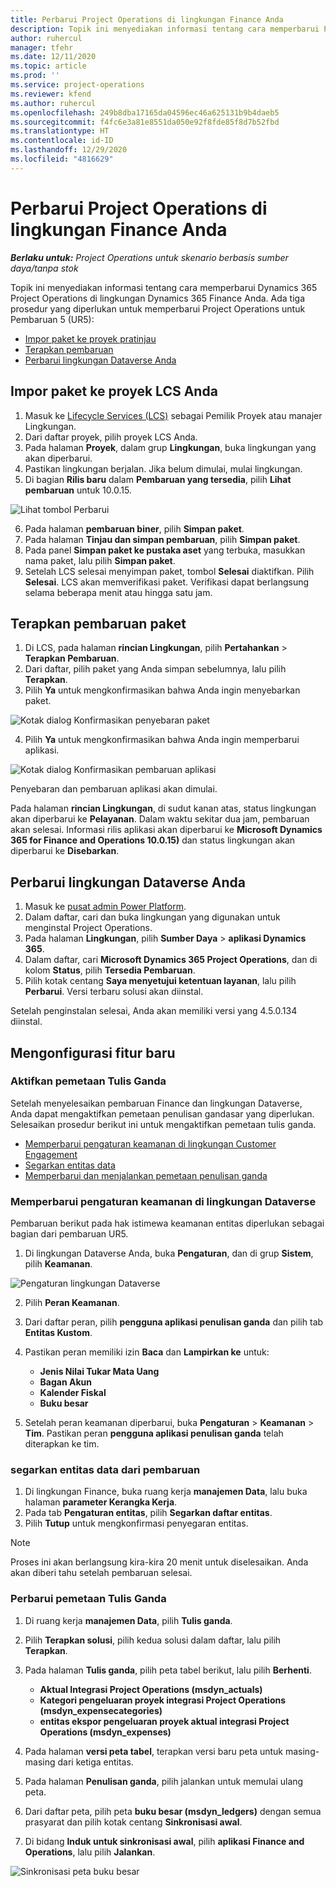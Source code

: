 ```yaml
---
title: Perbarui Project Operations di lingkungan Finance Anda
description: Topik ini menyediakan informasi tentang cara memperbarui Project Operations di lingkungan Dynamics 365 Finance Anda.
author: ruhercul
manager: tfehr
ms.date: 12/11/2020
ms.topic: article
ms.prod: ''
ms.service: project-operations
ms.reviewer: kfend
ms.author: ruhercul
ms.openlocfilehash: 249b8dba17165da04596ec46a625131b9b4daeb5
ms.sourcegitcommit: f4fc6e3a81e8551da050e92f8fde85f8d7b52fbd
ms.translationtype: HT
ms.contentlocale: id-ID
ms.lasthandoff: 12/29/2020
ms.locfileid: "4816629"
---
```

# <a name="update-project-operations-in-your-finance-environment"></a>Perbarui Project Operations di lingkungan Finance Anda

_**Berlaku untuk:** Project Operations untuk skenario berbasis sumber daya/tanpa stok_


Topik ini menyediakan informasi tentang cara memperbarui Dynamics 365 Project Operations di lingkungan Dynamics 365 Finance Anda. Ada tiga prosedur yang diperlukan untuk memperbarui Project Operations untuk Pembaruan 5 (UR5):

- [Impor paket ke proyek pratinjau](#import)
- [Terapkan pembaruan](#apply)
- [Perbarui lingkungan Dataverse Anda](#update)

## <a name="import-the-package-into-your-lcs-project"></a><a name="import"></a>Impor paket ke proyek LCS Anda

1. Masuk ke [Lifecycle Services (LCS)](https://lcs.dynamics.com/) sebagai Pemilik Proyek atau manajer Lingkungan.
2. Dari daftar proyek, pilih proyek LCS Anda.
3. Pada halaman **Proyek**, dalam grup **Lingkungan**, buka lingkungan yang akan diperbarui.
4. Pastikan lingkungan berjalan. Jika belum dimulai, mulai lingkungan.
5. Di bagian **Rilis baru** dalam **Pembaruan yang tersedia**, pilih **Lihat pembaruan** untuk 10.0.15.

![Lihat tombol Perbarui](media/view-update.png)

6. Pada halaman **pembaruan biner**, pilih **Simpan paket**.
7. Pada halaman **Tinjau dan simpan pembaruan**, pilih **Simpan paket**.
8. Pada panel **Simpan paket ke pustaka aset** yang terbuka, masukkan nama paket, lalu pilih **Simpan paket**.
9. Setelah LCS selesai menyimpan paket, tombol **Selesai** diaktifkan. Pilih **Selesai**. LCS akan memverifikasi paket. Verifikasi dapat berlangsung selama beberapa menit atau hingga satu jam.


## <a name="apply-the-package-update"></a><a name="apply"></a>Terapkan pembaruan paket

1. Di LCS, pada halaman **rincian Lingkungan**, pilih **Pertahankan** > **Terapkan Pembaruan**.
2. Dari daftar, pilih paket yang Anda simpan sebelumnya, lalu pilih **Terapkan**.
3. Pilih **Ya** untuk mengkonfirmasikan bahwa Anda ingin menyebarkan paket.

![Kotak dialog Konfirmasikan penyebaran paket](media/confirm-package-deployment.png)

4. Pilih **Ya** untuk mengkonfirmasikan bahwa Anda ingin memperbarui aplikasi.

![Kotak dialog Konfirmasikan pembaruan aplikasi](media/confirm-application-update.png)

Penyebaran dan pembaruan aplikasi akan dimulai. 

Pada halaman **rincian Lingkungan**, di sudut kanan atas, status lingkungan akan diperbarui ke **Pelayanan**. Dalam waktu sekitar dua jam, pembaruan akan selesai. Informasi rilis aplikasi akan diperbarui ke **Microsoft Dynamics 365 for Finance and Operations 10.0.15)** dan status lingkungan akan diperbarui ke **Disebarkan**.


## <a name="update-your-dataverse-environment"></a><a name="update"></a>Perbarui lingkungan Dataverse Anda

1. Masuk ke [pusat admin Power Platform](https://admin.powerplatform.com/).
2. Dalam daftar, cari dan buka lingkungan yang digunakan untuk menginstal Project Operations.
3. Pada halaman **Lingkungan**, pilih **Sumber Daya** > **aplikasi Dynamics 365**.
4. Dalam daftar, cari **Microsoft Dynamics 365 Project Operations**, dan di kolom **Status**, pilih **Tersedia Pembaruan**.
5. Pilih kotak centang **Saya menyetujui ketentuan layanan**, lalu pilih **Perbarui**. Versi terbaru solusi akan diinstal.

Setelah penginstalan selesai, Anda akan memiliki versi yang 4.5.0.134 diinstal.

## <a name="configure-new-features"></a>Mengonfigurasi fitur baru

### <a name="enable-dual-write-mapping"></a>Aktifkan pemetaan Tulis Ganda

Setelah menyelesaikan pembaruan Finance dan lingkungan Dataverse, Anda dapat mengaktifkan pemetaan penulisan gandasar yang diperlukan. Selesaikan prosedur berikut ini untuk mengaktifkan pemetaan tulis ganda.

- [Memperbarui pengaturan keamanan di lingkungan Customer Engagement](#security)
- [Segarkan entitas data](#refresh)
- [Memperbarui dan menjalankan pemetaan penulisan ganda](#run)

### <a name="update-security-settings-on-the-dataverse-environment"></a><a name="security"></a>Memperbarui pengaturan keamanan di lingkungan Dataverse

Pembaruan berikut pada hak istimewa keamanan entitas diperlukan sebagai bagian dari pembaruan UR5.

1. Di lingkungan Dataverse Anda, buka **Pengaturan**, dan di grup **Sistem**, pilih **Keamanan**.

![Pengaturan lingkungan Dataverse](media/Picture21.png)

2. Pilih **Peran Keamanan**.
3. Dari daftar peran, pilih **pengguna aplikasi penulisan ganda** dan pilih tab **Entitas Kustom**. 
4. Pastikan peran memiliki izin **Baca** dan **Lampirkan ke** untuk:

      - **Jenis Nilai Tukar Mata Uang**
      - **Bagan Akun** 
      - **Kalender Fiskal** 
      - **Buku besar**

5. Setelah peran keamanan diperbarui, buka **Pengaturan** > **Keamanan** > **Tim**. Pastikan peran **pengguna aplikasi penulisan ganda** telah diterapkan ke tim. 

### <a name="refresh-data-entities-from-the-update"></a><a name="refresh"></a>segarkan entitas data dari pembaruan

1. Di lingkungan Finance, buka ruang kerja **manajemen Data**, lalu buka halaman **parameter Kerangka Kerja**.
2. Pada tab **Pengaturan entitas**, pilih **Segarkan daftar entitas**.
3. Pilih **Tutup** untuk mengkonfirmasi penyegaran entitas.

 > [!NOTE]
 > Proses ini akan berlangsung kira-kira 20 menit untuk diselesaikan. Anda akan diberi tahu setelah pembaruan selesai.

### <a name="update-dual-write-mappings"></a><a name="run"></a>Perbarui pemetaan Tulis Ganda

1. Di ruang kerja **manajemen Data**, pilih **Tulis ganda**.
2. Pilih **Terapkan solusi**, pilih kedua solusi dalam daftar, lalu pilih **Terapkan**.
3. Pada halaman **Tulis ganda**, pilih peta tabel berikut, lalu pilih **Berhenti**.

    - **Aktual Integrasi Project Operations (msdyn_actuals)**
    - **Kategori pengeluaran proyek integrasi Project Operations (msdyn_expensecategories)**
    - **entitas ekspor pengeluaran proyek aktual integrasi Project Operations (msdyn_expenses)**

4. Pada halaman **versi peta tabel**, terapkan versi baru peta untuk masing-masing dari ketiga entitas.
5. Pada halaman **Penulisan ganda**, pilih jalankan untuk memulai ulang peta.
6. Dari daftar peta, pilih peta **buku besar (msdyn_ledgers)** dengan semua prasyarat dan pilih kotak centang **Sinkronisasi awal**. 
7. Di bidang **Induk untuk sinkronisasi awal**, pilih **aplikasi Finance and Operations**, lalu pilih **Jalankan**.
 
 ![Sinkronisasi peta buku besar](media/DW6.png)
 
